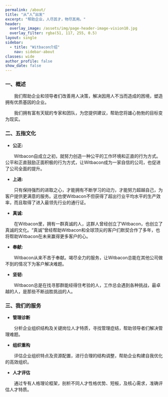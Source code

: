 ```yaml
---
permalink: /about/
title: "从“人”出发"
excerpt: "帮助企业，人尽其才，物尽其用。"
header:
  overlay_image: /assets/img/page-header-image-vision10.jpg
  overlay_filter: rgba(51, 117, 255, 0.5)
layout: single
sidebar:
  - title: "Witbacon介绍"
    nav: sidebar-about
classes: wide
author_profile: false
show_date: false
---
```


### 一、概述

&emsp;&emsp;我们帮助企业和领导者们改善用人决策，解决因用人不当而造成的困境，塑造拥有优质基因的企业。

&emsp;&emsp;我们拥有富有天赋的专家和团队，为您提供建议，帮助您将雄心勃勃的目标变为现实。



### 二、五指文化

- **公正:**

&emsp;&emsp;Witbacon自成立之初，就努力创造一种公平的工作环境和正直的行为方式。公平和正直鼓励正面积极的行为方式，让Witbacon成为一家自信的公司，也促进了公司全面的提升。

- **上进:**

&emsp;&emsp;只有保持强烈的进取之心，才能拥有不断学习的动力，才能努力超越自己，为客户提供更满意的服务。这也使Witbacon不但获得了超出行业平均水平的生产效率，而且取得了进入最领先行业的通行证。

- **真诚:**

&emsp;&emsp;在Witbacon里，拥有一群真诚的人，这群人曾经创立了Witbacon，也创立了真诚的文化。“真诚”曾经帮助Witbacon和全球顶尖的客户们默契合作了多年，也将帮助Witbacon在未来赢得更多客户的心。

- **奉献:**

&emsp;&emsp;Witbacon从来不吝于奉献。竭尽全力的服务，让Witbacon总能在其他公司做不到的情况下为客户解决难题。

- **坚韧:**

&emsp;&emsp;Witbacon总是在找寻那群能经得住考验的人，工作总会遇到各种挑战，最卓越的人，是那些不断战胜挑战的人。

### 三、我们的服务

- **管理诊断**

&emsp;&emsp;分析企业组织结构及关键岗位人才特质，寻找管理症结，帮助领导者们解决管理难题。

- **组织重构**

&emsp;&emsp;评估企业组织特点及资源配置，进行合理的结构调整，帮助企业构建自我优化的高效组织。

- **人才评估**

&emsp;&emsp;通过专有人格理论框架，剖析不同人才性格优势、短板，及核心需求，准确评估人才特质。 
